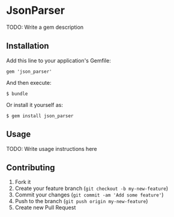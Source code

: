 # JsonParser

TODO: Write a gem description

## Installation

Add this line to your application's Gemfile:

    gem 'json_parser'

And then execute:

    $ bundle

Or install it yourself as:

    $ gem install json_parser

## Usage

TODO: Write usage instructions here

## Contributing

1. Fork it
2. Create your feature branch (`git checkout -b my-new-feature`)
3. Commit your changes (`git commit -am 'Add some feature'`)
4. Push to the branch (`git push origin my-new-feature`)
5. Create new Pull Request
